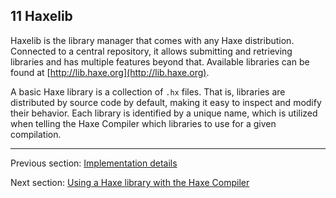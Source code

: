 ## 11 Haxelib

Haxelib is the library manager that comes with any Haxe distribution. Connected to a central repository, it allows submitting and retrieving libraries and has multiple features beyond that. Available libraries can be found at [http://lib.haxe.org](http://lib.haxe.org).

A basic Haxe library is a collection of `.hx` files. That is, libraries are distributed by source code by default, making it easy to inspect and modify their behavior. Each library is identified by a unique name, which is utilized when telling the Haxe Compiler which libraries to use for a given compilation.

---

Previous section: [Implementation details](std-Json-implementation-details.md)

Next section: [Using a Haxe library with the Haxe Compiler](haxelib-using-haxe.md)
